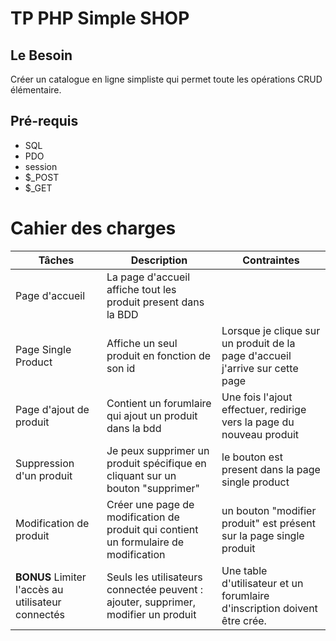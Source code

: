 # TP PHP Simple SHOP
## Le Besoin
Créer un catalogue en ligne simpliste qui permet toute les opérations CRUD élémentaire.
## Pré-requis
- SQL
- PDO
- session
- $_POST
- $_GET
# Cahier des charges

|Tâches| Description | Contraintes |
|---|---|---|
| Page d'accueil | La page d'accueil affiche tout les produit present dans la BDD
| Page Single Product| Affiche un seul produit en fonction de son id| Lorsque je clique sur un produit de la page d'accueil j'arrive sur cette page
|Page d'ajout de produit| Contient un forumlaire qui ajout un produit dans la bdd| Une fois l'ajout effectuer, redirige vers la page du nouveau produit
|Suppression d'un produit| Je peux supprimer un produit spécifique en cliquant sur un bouton "supprimer" | le bouton est present dans la page single product
| Modification de produit | Créer une page de modification de produit qui contient un formulaire de modification | un bouton "modifier produit" est présent sur la page single produit|
| **BONUS** Limiter l'accès au utilisateur connectés | Seuls les utilisateurs connectée peuvent : ajouter, supprimer, modifier un produit| Une table d'utilisateur et un forumlaire d'inscription doivent être crée.